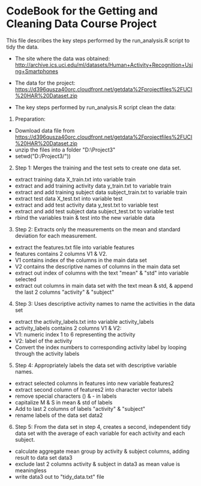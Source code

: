 CodeBook for the Getting and Cleaning Data Course Project
=========================================================

This file describes the key steps performed by the run_analysis.R script to tidy the data.

* The site where the data was obtained:
http://archive.ics.uci.edu/ml/datasets/Human+Activity+Recognition+Using+Smartphones

* The data for the project:
https://d396qusza40orc.cloudfront.net/getdata%2Fprojectfiles%2FUCI%20HAR%20Dataset.zip 


* The key steps performed by run_analysis.R script clean the data:   
 1. Preparation:
  - Download data file from https://d396qusza40orc.cloudfront.net/getdata%2Fprojectfiles%2FUCI%20HAR%20Dataset.zip
  - unzip the files into a folder "D:\Project3\"
  - setwd("D:/Project3/"))
 2. Step 1: Merges the training and the test sets to create one data set.
  - extract training data X_train.txt into variable train
  - extract and add training activity data y_train.txt to variable train
  - extract and add training subject data subject_train.txt to variable train
  - extract test data X_test.txt into variable test
  - extract and add test activity data y_test.txt to variable test
  - extract and add test subject data subject_test.txt to variable test
  - rbind the variables train & test into the new variable data
 3. Step 2: Extracts only the measurements on the mean and standard deviation for each measurement.
  - extract the features.txt file into variable features
  - features contains 2 columns V1 & V2. 
  - V1 contains index of the columns in the main data set  
  - V2 contains the descriptive names of columns in the main data set
  - extract out index of columns with the text "mean" & "std" into variable selected
  - extract out columns in main data set with the text mean & std, & append the last 2 columns "activity" & "subject"
 4. Step 3: Uses descriptive activity names to name the activities in the data set
  - extract the activity_labels.txt into variable activity_labels
  - activity_labels contains 2 columns V1 & V2:
  - V1: numeric index 1 to 6 representing the activity
  - V2: label of the activity
  - Convert the index numbers to corresponding activity label by looping through the activity labels
 5. Step 4: Appropriately labels the data set with descriptive variable names. 
  - extract selected columns in features into new variable features2
  - extract second column of features2 into character vector labels
  - remove special characters () & - in labels 
  - capitalize M & S in mean & std of labels
  - Add to last 2 columns of labels "activity" & "subject"
  - rename labels of the data set data2
 6. Step 5: From the data set in step 4, creates a second, independent tidy data set with the average of each variable for each activity and each subject.
  - calculate aggregate mean group by activity & subject columns, adding result to data set data3 
  - exclude last 2 columns activity & subject in data3 as mean value is meaningless 
  - write data3 out to "tidy_data.txt" file